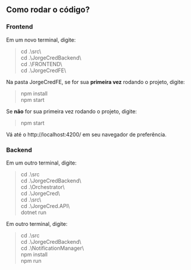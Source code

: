 ## Como rodar o código?

### Frontend
Em um novo terminal, digite:
> cd .\src\  
cd .\JorgeCredBackend\  
cd .\FRONTEND\  
cd .\JorgeCredFE\  

Na pasta JorgeCredFE, se for sua **primeira vez** rodando o projeto, digite:
> npm install  
npm start

Se **não** for sua primeira vez rodando o projeto, digite:
> npm start

Vá até o http://localhost:4200/ em seu navegador de preferência.

### Backend
Em um outro terminal, digite:
> cd .\src\
cd .\JorgeCredBackend\  
cd .\Orchestrator\  
cd .\JorgeCred\  
cd .\src\  
cd .\JorgeCred.API\  
dotnet run

Em outro terminal, digite:
> cd .\src\
cd .\JorgeCredBackend\  
cd .\NotificationManager\  
npm install  
npm run